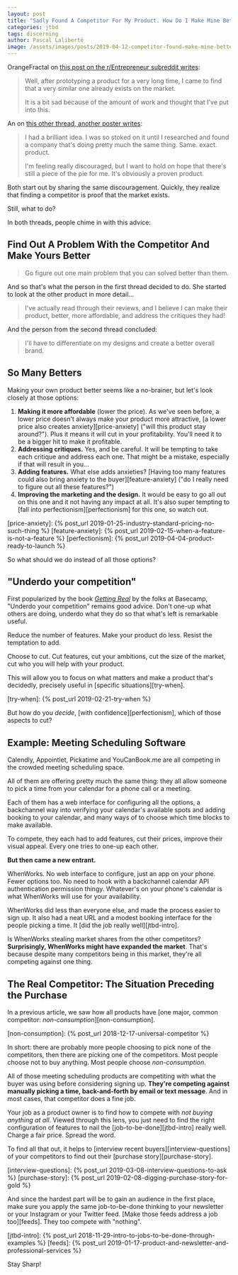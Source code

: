 ```yaml
---
layout: post
title: "Sadly Found A Competitor For My Product. How Do I Make Mine Better?"
categories: jtbd
tags: discerning
author: Pascal Laliberté
image: /assets/images/posts/2019-04-12-competitor-found-make-mine-better.jpg
---
```


OrangeFractal on [this post on the r/Entrepreneur subreddit writes][thread1]:

> Well, after prototyping a product for a very long time, I came to find that a very similar one already exists on the market.
> 
> It is a bit sad because of the amount of work and thought that I've put into this.

[thread1]: https://www.reddit.com/r/Entrepreneur/comments/b1av9l/found_a_product_similar_to_the_one_i_was/

An on [this other thread, another poster writes][thread2]:

> I had a brilliant idea. I was so stoked on it until I researched and found a company that's doing pretty much the same thing. Same. exact. product.
> 
> I'm feeling really discouraged, but I want to hold on hope that there's still a piece of the pie for me. It's obviously a proven product.

[thread2]: https://www.reddit.com/r/Entrepreneur/comments/b37vwc/a_serious_question_about_competition/

Both start out by sharing the same discouragement. Quickly, they realize that finding a competitor is proof that the market exists.

Still, what to do?

In both threads, people chime in with this advice:

## Find Out A Problem With the Competitor And Make Yours Better

> Go figure out one main problem that you can solved better than them.

And so that's what the person in the first thread decided to do. She started to look at the other product in more detail...

> I've actually read through their reviews, and I believe I can make their product, better, more affordable, and address the critiques they had!

And the person from the second thread concluded:

> I'll have to differentiate on my designs and create a better overall brand.

## So Many Betters

Making your own product better seems like a no-brainer, but let's look closely at those options:

1. **Making it more affordable** (lower the price). As we've seen before, a lower price doesn't always make your product more attractive, [a lower price also creates anxiety][price-anxiety] ("will this product stay around?"). Plus it means it will cut in your profitability. You'll need it to be a bigger hit to make it profitable.
2. **Addressing critiques.** Yes, and be careful. It will be tempting to take each critique and address each one. That might be a mistake, especially if that will result in you...
3. **Adding features.** What else adds anxieties? [Having too many features could also bring anxiety to the buyer][feature-anxiety] ("do I really need to figure out all these features?")
4. **Improving the marketing and the design.** It would be easy to go all out on this one and it not having any impact at all. It's also super tempting to [fall into perfectionism][perfectionism] for this one, so watch out.

[price-anxiety]: {% post_url 2019-01-25-industry-standard-pricing-no-such-thing %}
[feature-anxiety]: {% post_url 2019-02-15-when-a-feature-is-not-a-feature %}
[perfectionism]: {% post_url 2019-04-04-product-ready-to-launch %}

So what should we do instead of all those options?

## "Underdo your competition"

First popularized by the book [_Getting Real_][gettingreal] by the folks at Basecamp, "Underdo your competition" remains good advice. Don't one-up what others are doing, underdo what they do so that what's left is remarkable useful.

Reduce the number of features. Make your product do less. Resist the temptation to add.

[gettingreal]: https://basecamp.com/books/getting-real

Choose to cut. Cut features, cut your ambitions, cut the size of the market, cut who you will help with your product.

This will allow you to focus on what matters and make a product that's decidedly, precisely useful in [specific situations][try-when].

[try-when]: {% post_url 2019-02-21-try-when %}

But how do you _decide_, [with confidence][perfectionism], which of those aspects to cut?

## Example: Meeting Scheduling Software

Calendly, Appointlet, Pickatime and YouCanBook.me are all competing in the crowded meeting scheduling space.

All of them are offering pretty much the same thing: they all allow someone to pick a time from your calendar for a phone call or a meeting.

Each of them has a web interface for configuring all the options, a backchannel way into verifying your calendar's available spots and adding booking to your calendar, and many ways of to choose which time blocks to make available.

To compete, they each had to add features, cut their prices, improve their visual appeal. Every one tries to one-up each other.

**But then came a new entrant.**

WhenWorks. No web interface to configure, just an app on your phone. Fewer options too. No need to hook with a backchannel calendar API authentication permission thingy. Whatever's on your phone's calendar is what WhenWorks will use for your availability.

WhenWorks did less than everyone else, and made the process easier to sign up. It also had a neat URL and a modest booking interface for the people picking a time. It [did the job really well][jtbd-intro].

Is WhenWorks stealing market shares from the other competitors? **Surprisingly, WhenWorks might have expanded the market**. That's because despite many competitors being in this market, they're all competing against one thing.

## The Real Competitor: The Situation Preceding the Purchase

In a previous article, we saw how all products have [one major, common competitor: _non-consumption_][non-consumption].

[non-consumption]: {% post_url 2018-12-17-universal-competitor %}

In short: there are probably more people choosing to pick none of the competitors, then there are picking one of the competitors. Most people choose not to buy anything. Most people choose _non-consumption_.

All of those meeting scheduling products are competiting with what the buyer was using before considering signing up. **They're competing against manually picking a time, back-and-forth by email or text message**. And in most cases, that competitor does a fine job.

Your job as a product owner is to find how to compete with _not buying anything at all_. Viewed through this lens, you just need to find the right configuration of features to nail the [job-to-be-done][jtbd-intro] really well. Charge a fair price. Spread the word.

To find all that out, it helps to [interview recent buyers][interview-questions] of your competitors to find out their [purchase story][purchase-story].

[interview-questions]: {% post_url 2019-03-08-interview-questions-to-ask %}
[purchase-story]: {% post_url 2019-02-08-digging-purchase-story-for-gold %}

And since the hardest part will be to gain an audience in the first place, make sure you apply the same job-to-be-done thinking to your newsletter or your Instagram or your Twitter feed. [Make those feeds address a job too][feeds]. They too compete with "nothing".

[jtbd-intro]: {% post_url 2018-11-29-intro-to-jobs-to-be-done-through-examples %}
[feeds]: {% post_url 2019-01-17-product-and-newsletter-and-professional-services %}

Stay Sharp!
